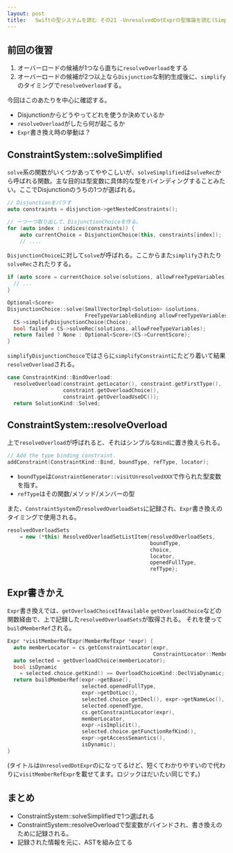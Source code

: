 ```yaml
---
layout: post
title:   Swiftの型システムを読む その21 -UnresolvedDotExprの型推論を読む(Simplify~Expr書き換え)
---
```


## 前回の復習

1. オーバーロードの候補が1つなら直ちに`resolveOverload`をする
2. オーバーロードの候補が2つ以上なら`Disjunction`な制約生成後に、`simplify`のタイミングで`resolveOverload`する。

今回はこのあたりを中心に確認する。

+ Disjunctionからどうやってどれを使うか決めているか
+ `resolveOverload`がしたら何が起こるか
+ `Expr`書き換え時の挙動は？

## ConstraintSystem::solveSimplified

`solve`系の関数がいくつかあってややこしいが、`solveSimplified`は`solveRec`から呼ばれる関数。主な目的は型変数に具体的な型をバインディングすることみたい。ここでDisjunctionのうちの1つが選ばれる。

```cpp
// Disjunctionをバラす
auto constraints = disjunction->getNestedConstraints();

// 一つ一つ取り出して、DisjunctionChoiceを作る。
for (auto index : indices(constraints)) {
    auto currentChoice = DisjunctionChoice(this, constraints[index]);
    // ....
```

`DisjunctionChoice`に対して`solve`が呼ばれる。ここからまた`simplify`されたり`solveRec`されたりする。

```cpp
if (auto score = currentChoice.solve(solutions, allowFreeTypeVariables)) {
  // ...
}
```

```cpp
Optional<Score>
DisjunctionChoice::solve(SmallVectorImpl<Solution> &solutions,
                         FreeTypeVariableBinding allowFreeTypeVariables) {
  CS->simplifyDisjunctionChoice(Choice);
  bool failed = CS->solveRec(solutions, allowFreeTypeVariables);
  return failed ? None : Optional<Score>(CS->CurrentScore);
}
```


`simplifyDisjunctionChoice`ではさらに`simplifyConstraint`にたどり着いて結果`resolveOverload`される。

```cpp
case ConstraintKind::BindOverload:
  resolveOverload(constraint.getLocator(), constraint.getFirstType(),
                  constraint.getOverloadChoice(),
                  constraint.getOverloadUseDC());
  return SolutionKind::Solved;
```

## ConstraintSystem::resolveOverload

上で`resolveOverload`が呼ばれると、それはシンプルな`Bind`に置き換えられる。

```cpp
// Add the type binding constraint.
addConstraint(ConstraintKind::Bind, boundType, refType, locator);
```

+ `boundType`は`ConstraintGenerator::visitUnresolvedXXX`で作られた型変数を指す。
+ `refType`はその関数/メソッド/メンバーの型

また、`ConstraintSystem`の`resolvedOverloadSets`に記録され、`Expr`書き換えのタイミングで使用される。

```cpp
resolvedOverloadSets
    = new (*this) ResolvedOverloadSetListItem{resolvedOverloadSets,
                                              boundType,
                                              choice,
                                              locator,
                                              openedFullType,
                                              refType};
```


## Expr書きかえ

`Expr`書き換えでは、`getOverloadChoiceIfAvailable` `getOverloadChoice`などの関数経由で、上で記録した`resolvedOverloadSets`が取得される。
それを使って`buildMemberRef`される。

```cpp
Expr *visitMemberRefExpr(MemberRefExpr *expr) {
  auto memberLocator = cs.getConstraintLocator(expr,
                                               ConstraintLocator::Member);
  auto selected = getOverloadChoice(memberLocator);
  bool isDynamic
    = selected.choice.getKind() == OverloadChoiceKind::DeclViaDynamic;
  return buildMemberRef(expr->getBase(),
                        selected.openedFullType,
                        expr->getDotLoc(),
                        selected.choice.getDecl(), expr->getNameLoc(),
                        selected.openedType,
                        cs.getConstraintLocator(expr),
                        memberLocator,
                        expr->isImplicit(),
                        selected.choice.getFunctionRefKind(),
                        expr->getAccessSemantics(),
                        isDynamic);
}
```

(タイトルは`UnresolvedDotExpr`のになってるけど、短くてわかりやすいので代わりに`visitMemberRefExpr`を載せてます。ロジックはだいたい同じです。)

## まとめ

+ ConstraintSystem::solveSimplifiedで1つ選ばれる
+ ConstraintSystem::resolveOverloadで型変数がバインドされ、書き換えのために記録される。
+ 記録された情報を元に、ASTを組み立てる

